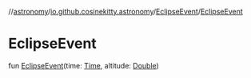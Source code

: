 //[astronomy](../../../index.md)/[io.github.cosinekitty.astronomy](../index.md)/[EclipseEvent](index.md)/[EclipseEvent](-eclipse-event.md)

# EclipseEvent

fun [EclipseEvent](-eclipse-event.md)(time: [Time](../-time/index.md), altitude: [Double](https://kotlinlang.org/api/latest/jvm/stdlib/kotlin-stdlib/kotlin/-double/index.html))

